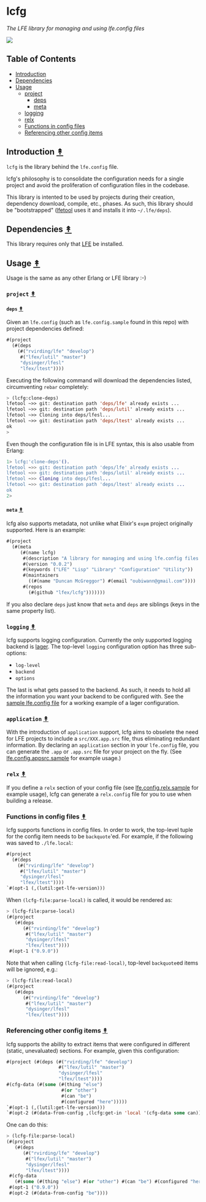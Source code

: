 # lcfg
*The LFE library for managing and using lfe.config files*

<a href="resources/images/Illustration_Ficus_carica0.jpg"><img src="resources/images/Illustration_Ficus_carica0-small.jpg"/></a>


## Table of Contents

* [Introduction](#introduction-)
* [Dependencies](#dependencies-)
* [Usage](#usage-)
  * [project](#project-)
    * [deps](#deps-)
    * [meta](#meta-)
  * [logging](#logging-)
  * [relx](#relx-)  
  * [Functions in config files](#functions-in-config-files-)
  * [Referencing other config items](#referencing-other-config-items-)


## Introduction [&#x219F;](#table-of-contents)


``lcfg`` is the library behind the ``lfe.config`` file.

lcfg's philosophy is to consolidate the configuration needs for a single project and
avoid the proliferation of configuration files in the codebase.

This library is intented to be used by projects during their creation,
dependency download, compile, etc., phases. As such, this library should
be "bootstrapped" ([lfetool](https://github.com/lfe/lfetool) uses it and
installs it into ``~/.lfe/deps``).


## Dependencies [&#x219F;](#table-of-contents)

This library requires only that [LFE](https://github.com/rvirding/lfe) be
installed.


## Usage [&#x219F;](#table-of-contents)

Usage is the same as any other Erlang or LFE library :-)


### ``project`` [&#x219F;](#table-of-contents)


#### ``deps`` [&#x219F;](#table-of-contents)

Given an ``lfe.config`` (such as ``lfe.config.sample`` found in this repo)
with project dependencies defined:

```cl
#(project
  (#(deps
    (#("rvirding/lfe" "develop")
     #("lfex/lutil" "master")
     "dysinger/lfesl"
     "lfex/ltest"))))
```

Executing the following command will download the dependencies listed,
circumventing ``rebar`` completely:

```cl
> (lcfg:clone-deps)
lfetool ~>> git: destination path 'deps/lfe' already exists ...
lfetool ~>> git: destination path 'deps/lutil' already exists ...
lfetool ~>> Cloning into deps/lfesl...
lfetool ~>> git: destination path 'deps/ltest' already exists ...
ok
>
```

Even though the configuration file is in LFE syntax, this is also usable from
Erlang:

```erlang
1> lcfg:'clone-deps'().
lfetool ~>> git: destination path 'deps/lfe' already exists ...
lfetool ~>> git: destination path 'deps/lutil' already exists ...
lfetool ~>> Cloning into deps/lfesl...
lfetool ~>> git: destination path 'deps/ltest' already exists ...
ok
2>
```

#### ``meta`` [&#x219F;](#table-of-contents)

lcfg also supports metadata, not unlike what Elixir's ``expm`` project originally supported.
Here is an example:
```cl
#(project
  (#(meta
     (#(name lcfg)
      #(description "A library for managing and using lfe.config files.")
      #(version "0.0.2")
      #(keywords ("LFE" "Lisp" "Library" "Configuration" "Utility"))
      #(maintainers
        ((#(name "Duncan McGreggor") #(email "oubiwann@gmail.com"))))
      #(repos
        (#(github "lfex/lcfg")))))))
```

If you also declare ``deps`` just know that ``meta`` and ``deps`` are siblings (keys in the same property list).

### ``logging`` [&#x219F;](#table-of-contents)

lcfg supports logging configuration. Currently the only supported logging
backend is [lager](https://github.com/basho/lager). The top-level ``logging``
configuration option has three sub-options:

 * ``log-level``
 * ``backend``
 * ``options``

The last is what gets passed to the backend. As such, it needs to hold all
the information you want your backend to be configured with. See the
[sample lfe.config file](lfe.config.sample) for a working example of a
lager configuration.

### ``application`` [&#x219F;](#table-of-contents)

With the introduction of ``application`` support, lcfg aims to obselete the need for
LFE projects to include a ``src/XXX.app.src`` file, thus eliminating redundant
information. By declaring an ``application`` section in your ``lfe.config`` file,
you can generate the ``.app`` or ``.app.src`` file for your project on the fly.
(See  [lfe.config.appsrc.sample](lfe.config.appsrc.sample) for example usage.)

### ``relx`` [&#x219F;](#table-of-contents)

If you define a ``relx`` section of your config file
(see [lfe.config.relx.sample](lfe.config.relx.sample) for example usage),
lcfg can generate a ``relx.config`` file for you to use when building a
release.

### Functions in config files [&#x219F;](#table-of-contents)

lcfg supports functions in config files. In order to work, the top-level tuple
for the config item needs to be ``backquote``'ed. For example, if the following\
was saved to ``./lfe.local``:

```cl
#(project
  (#(deps
    (#("rvirding/lfe" "develop")
     #("lfex/lutil" "master")
     "dysinger/lfesl"
     "lfex/ltest"))))
`#(opt-1 (,(lutil:get-lfe-version)))
```

When ``(lcfg-file:parse-local)`` is called, it would be rendered as:

```cl
> (lcfg-file:parse-local)
(#(project
   (#(deps
      (#("rvirding/lfe" "develop")
       #("lfex/lutil" "master")
       "dysinger/lfesl"
       "lfex/ltest"))))
 #(opt-1 ("0.9.0"))
```

Note that when calling ``(lcfg-file:read-local)``, top-level ``backquote``ed
items will be ignored, e.g.:

```cl
> (lcfg-file:read-local)
(#(project
   (#(deps
      (#("rvirding/lfe" "develop")
       #("lfex/lutil" "master")
       "dysinger/lfesl"
       "lfex/ltest"))))
```

### Referencing other config items [&#x219F;](#table-of-contents)

lcfg supports the ability to extract items that were configured in different
(static, unevaluated) sections. For example, given this configuration:

```cl
#(project (#(deps (#("rvirding/lfe" "develop")
                   #("lfex/lutil" "master")
                   "dysinger/lfesl"
                   "lfex/ltest"))))
#(cfg-data (#(some (#(thing "else")
                    #(or "other")
                    #(can "be")
                    #(configured "here")))))
`#(opt-1 (,(lutil:get-lfe-version)))
`#(opt-2 (#(data-from-config ,(lcfg:get-in 'local '(cfg-data some can)))))
```

One can do this:

```cl
> (lcfg-file:parse-local)
(#(project
   (#(deps
      (#("rvirding/lfe" "develop")
       #("lfex/lutil" "master")
       "dysinger/lfesl"
       "lfex/ltest"))))
 #(cfg-data
   (#(some (#(thing "else") #(or "other") #(can "be") #(configured "here")))))
 #(opt-1 ("0.9.0"))
 #(opt-2 (#(data-from-config "be"))))
```
